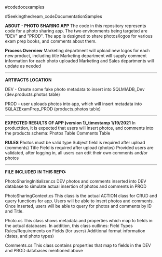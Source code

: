 #codedocexamples

#Seekingthedream_codeDocumentationSamples

**ABOUT - PHOTO SHARING APP**
The code in this repository represents code for a photo sharing app.  The two environments being targeted are "DEV" and "PROD".  The app is designed to share photos/logos for various exam prep books, and comments about them.

**Process Overview**
Marketing department will upload new logos for each new product, including title
Marketing department will supply comment information for each photo uploaded
Marketing and Sales departments will update as needed


____________________________________________
**ARTIFACTS LOCATION**

  DEV - Create some fake photo metadata to insert into SQLMIADB_Dev (dev.products.photos table)
  
  PROD - user uploads photos into app, which will insert metadata into SQLAZExamPrep_PROD (products.photos table)
____________________________________________


**EXPECTED RESULTS OF APP (version 1)_timestamp 1/19/2021**
In producttion, it is expected that users will insert photos, and comments into the products schema:
Photos Table
Comments Table

**RULES**
Photos must be valid type
Subject field is required after upload (comments)
Title Field is required after upload (photos)
Provided users are validated, after logging in, all users can edit their own comments and/or photos

________________________________
**FILE INCLUDED IN THIS REPO:**

PhotoSharingInitializer.cs
DEV photos and comments inserted into DEV database to simulate actual insertion of photos and comments in PROD

PhotoSharingContext.cs
This class is the actual ACTION class for CRUD and query functions for app.  Users will be able to insert photos and comments. Once inserted, users will be able to query for photos and comments by ID and Title.

Photo.cs
This class shows metadata and properties which map to fields in the actual databases.  In addition, this class outlines:
Field Types
Rules/Requirements on Fields (for users)
Additional format information (dates, and photo types)

Comments.cs
This class contains properties that map to fields in the DEV and PROD databases mentioned above




